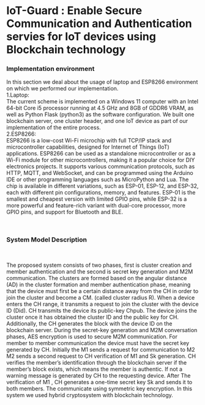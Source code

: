 # IoT-Guard : Enable Secure Communication and Authentication servies for IoT devices using Blockchain technology
<p>
<h3>Implementation environment</h3>
  
In this section we deal about the usage of laptop
and ESP8266 environment on which we
performed our implementation.<br>
1.Laptop:<br>
The current scheme is implemented on a Windows
11 computer with an Intel 64-bit Core i5 processor
running at 4.5 GHz and 8GB of GDDR6 VRAM,
as well as Python Flask (python3) as the software
configuration. We built one blockchain server,
one cluster header, and one IoT device as part of
our implementation of the entire process.<br>
2.ESP8266:<br>
ESP8266 is a low-cost Wi-Fi microchip with full
TCP/IP stack and microcontroller capabilities,
designed for Internet of Things (IoT) applications.
ESP8266 can be used as a standalone
microcontroller or as a Wi-Fi module for other
microcontrollers, making it a popular choice for
DIY electronics projects. It supports various
communication protocols, such as HTTP, MQTT,
and WebSocket, and can be programmed using the
Arduino IDE or other programming languages
such as MicroPython and Lua. The chip is
available in different variations, such as ESP-01,
ESP-12, and ESP-32, each with different pin
configurations, memory, and features. ESP-01 is
the smallest and cheapest version with limited
GPIO pins, while ESP-32 is a more powerful and
feature-rich variant with dual-core processor,
more GPIO pins, and support for Bluetooth and
BLE.
</p>
<br>
<h3>System Model Description</h3><br>
<p>
  The proposed system consists of two phases, first
is cluster creation and member authentication and
the second is secret key generation and M2M
communication. The clusters are formed based on
the angular distance (AD) in the cluster formation
and member authentication phase, meaning that
the device must first be a certain distance away
from the CH in order to join the cluster and
become a CM. (called cluster radius R). When a
device enters the CH range, it transmits a request
to join the cluster with the device ID (Did). CH
transmits the device its public-key Chpub. The
device joins the cluster once it has obtained the
cluster ID and the public key for CH.
Additionally, the CH generates the block with the
device ID on the blockchain server. During the
secret-key generation and M2M conversation
phases, AES encryption is used to secure M2M
communication. For member to member
communication the device must have the secret
key generated by CH. Initially the M1 sends a
request for communication to M2 M2 sends a
second request to CH verification of M1 and Sk
generation. CH verifies the member’s
identification through the blockchain server if the
member’s block exists, which means the member
is authentic. If not a warning message is generated
by CH to the requesting device. After The verification of M1 , CH generates a one-time secret
key Sk
and sends it to both members. The communicate
using symmetric key encryption. In this system we
used hybrid cryptosystem with blockchain
technology.
</p>
